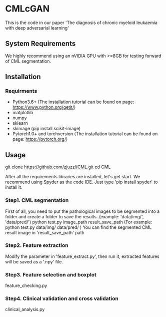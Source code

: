 # CMLcGAN
This is the code in our paper 'The diagnosis of chronic myeloid leukaemia with deep adversarial learning'
## System Requirements
We highly recommend using an nVIDIA GPU with >=8GB for testing forward of CML segmentation.

## Installation
### Requirments
* Python3.6+ (The installation tutorial can be found on page: https://www.python.org/getit/)
* matplotlib 
* numpy
* sklearn
* skimage (pip install scikit-image)
* Pytorch1.0+ and torchversion (The installation tutorial can be found on page: https://pytorch.org/)

## Usage
git clone https://github.com/zjuzzl/CML.git
cd CML

After all the requirements libraries are installed, let's get start. We recommend using Spyder as the code IDE. Just type 'pip install spyder' to install it.
### Step1. CML segmentation
First of all, you need to put the pathological images to be segmented into a folder and create a folder to save the results. (example: 'data/img/', 'data/pred/')
python test.py image_path result_save_path 
(For example: python test.py data/img/ data/pred/ )
You can find the segmented CML result image in 'result_save_path' path

### Step2. Feature extraction
Modify the parameter in 'feature_extract.py', then run it, extracted features will be saved as a '.npy' file.

### Step3. Feature selection and boxplot
feature_checking.py

### Step4. Clinical validation and cross validation
clinical_analysis.py

